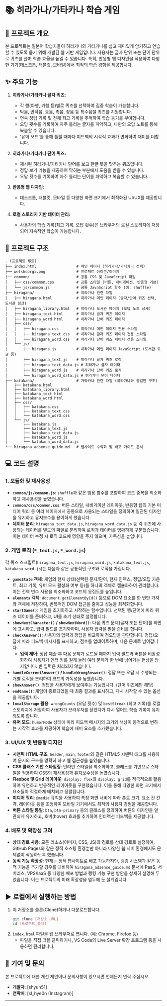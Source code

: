 # 📚 히라가나/가타카나 학습 게임

## 📝 프로젝트 개요

본 프로젝트는 일본어 학습자들이 히라가나와 가타카나를 쉽고 재미있게 암기하고 연습할 수 있도록 돕기 위해 개발된 웹 기반 게임입니다. 사용자는 글자 단위 또는 단어 단위로 퀴즈를 풀며 학습 효율을 높일 수 있습니다. 특히, 반응형 웹 디자인을 적용하여 다양한 기기(데스크톱, 태블릿, 모바일)에서 최적의 학습 경험을 제공합니다.

## ✨ 주요 기능

1.  **히라가나/가타카나 글자 퀴즈:**
    *   각 행(아행, 카행 등)별로 퀴즈를 선택하여 집중 학습이 가능합니다.
    *   탁음, 반탁음, 요음, 촉음, 장음 등 특수음절 퀴즈를 지원합니다.
    *   연속 정답 기록 및 전체 최고 기록을 추적하여 학습 동기를 부여합니다.
    *   오답 횟수를 기록하여 자주 틀리는 글자를 파악하고, 나만의 오답 노트를 통해 복습할 수 있습니다.
    *   '유머 모드'를 통해 틀릴 때마다 피드백의 시각적 효과가 변화하여 재미를 더합니다.

2.  **히라가나/가타카나 단어 퀴즈:**
    *   제시된 히라가나/가타카나 단어를 보고 한글 뜻을 맞추는 퀴즈입니다.
    *   정답 보기 기능을 제공하여 막히는 부분에서 도움을 받을 수 있습니다.
    *   오답 횟수를 기록하여 자주 틀리는 단어를 파악하고 복습할 수 있습니다.

3.  **반응형 웹 디자인:**
    *   데스크톱, 태블릿, 모바일 등 다양한 화면 크기에서 최적화된 UI/UX를 제공합니다.

4.  **로컬 스토리지 기반 데이터 관리:**
    *   사용자의 학습 기록(최고 기록, 오답 횟수)은 브라우저의 로컬 스토리지에 저장되어 지속적인 학습이 가능합니다.

## 📂 프로젝트 구조

```
. (프로젝트 루트)
├── index.html                  # 메인 페이지 (히라가나/가타카나 선택)
├── welshcorgi.png              # 프로젝트 아이콘/이미지
├── common/                     # 공통 CSS 및 JavaScript 파일
│   ├── css/common.css          # 공통 스타일 (버튼, 내비게이션, 반응형 기본)
│   └── js/common.js            # 공통 JavaScript 함수 (예: shuffle)
├── hiragana/                   # 히라가나 관련 파일
│   ├── hiragana.html           # 히라가나 메인 페이지 (글자/단어 퀴즈 선택, 도서관 링크)
│   ├── hiragana_library.html   # 히라가나 도서관 페이지 (오답 노트 상세)
│   ├── hiragana_text.html      # 히라가나 글자 퀴즈 페이지
│   ├── hiragana_word.html      # 히라가나 단어 퀴즈 페이지
│   ├── css/
│   │   ├── hiragana.css        # 히라가나 메인 페이지 전용 스타일
│   │   ├── hiragana_text.css   # 히라가나 글자 퀴즈 페이지 전용 스타일
│   │   └── hiragana_word.css   # 히라가나 단어 퀴즈 페이지 전용 스타일
│   └── js/
│       ├── hiragana.js         # 히라가나 메인 페이지 JavaScript (도서관 토글 등)
│       ├── hiragana_text.js    # 히라가나 글자 퀴즈 로직
│       ├── hiragana_text_data.js # 히라가나 글자 데이터
│       ├── hiragana_word.js    # 히라가나 단어 퀴즈 로직
│       └── hiragana_word_data.js # 히라가나 단어 데이터
├── katakana/                   # 가타카나 관련 파일 (히라가나와 동일한 구조)
│   ├── katakana.html
│   ├── katakana_library.html
│   ├── katakana_text.html
│   ├── katakana_word.html
│   ├── css/
│   │   ├── katakana.css
│   │   ├── katakana_text.css
│   │   └── katakana_word.css
│   └── js/
│       ├── katakana.js
│       ├── katakana_text.js
│       ├── katakana_text_data.js
│       ├── katakana_word.js
│       └── katakana_word_data.js
└── hiragana_adsense_guide.md   # 웹사이트 수익화 및 배포 가이드 문서
```

## 💻 코드 설명

### 1. 모듈화 및 재사용성

*   **`common/js/common.js`**: `shuffle`과 같은 범용 함수를 포함하여 코드 중복을 최소화하고 재사용성을 높였습니다.
*   **`common/css/common.css`**: 버튼 스타일, 내비게이션 레이아웃, 반응형 웹의 기본 미디어 쿼리 등 여러 페이지에서 공통으로 사용되는 스타일을 정의하여 일관된 디자인을 유지하고 유지보수를 용이하게 했습니다.
*   **데이터 분리**: `hiragana_text_data.js`, `hiragana_word_data.js` 등 각 퀴즈에 사용되는 데이터를 별도의 파일로 분리하여 로직과 데이터를 명확하게 구분했습니다. 이는 데이터 수정 시 로직 코드에 영향을 주지 않으며, 가독성을 높입니다.

### 2. 게임 로직 (`*_text.js`, `*_word.js`)

각 퀴즈 스크립트(`hiragana_text.js`, `hiragana_word.js`, `katakana_text.js`, `katakana_word.js`)는 다음과 같은 공통적인 구조와 로직을 가집니다.

*   **`gameState` 객체**: 게임의 현재 상태(선택된 문자/단어, 현재 인덱스, 정답/오답 카운트, 최고 기록, 유머 모드 활성화 여부 등)를 하나의 객체로 캡슐화하여 관리합니다. 이는 전역 변수 사용을 최소화하고 코드의 응집도를 높입니다.
*   **`elements` 객체**: `document.getElementById()` 등으로 DOM 요소를 한 번만 가져와 객체에 저장하여, 반복적인 DOM 접근을 줄이고 성능을 최적화합니다.
*   **`startGame()`**: 게임을 초기화하고 시작하는 함수입니다. 선택된 행/단어에 따라 퀴즈 데이터를 준비하고, UI를 초기 상태로 설정합니다.
*   **`showNextCharacter()` / `showNextWord()`**: 다음 퀴즈 문제(글자 또는 단어)를 화면에 표시하고, 입력 필드를 초기화하며, 사용자 입력을 받을 준비를 합니다.
*   **`checkAnswer()`**: 사용자의 입력과 정답을 비교하여 정오답을 판단합니다. 정답/오답에 따라 피드백 메시지를 표시하고, 점수를 업데이트하며, 다음 문제로 넘어갑니다.
    *   **입력 제어**: 정답 제출 후 다음 문제가 로드될 때까지 입력 필드와 버튼을 비활성화하여 사용자가 엔터 키를 길게 눌러 여러 문제가 한 번에 넘어가는 현상을 방지합니다. 빈 입력은 처리되지 않습니다.
*   **`handleCorrectAnswer()` / `handleWrongAnswer()`**: 정답 또는 오답 시 수행되는 개별 로직을 분리하여 코드의 가독성을 높였습니다.
*   **`showAnswer()`**: 정답을 사용자에게 보여주는 기능입니다. (단어 퀴즈에만 해당)
*   **`endGame()`**: 게임이 종료되었을 때 최종 결과를 표시하고, 다시 시작할 수 있는 옵션을 제공합니다.
*   **`localStorage` 활용**: `wrongCounts` (오답 횟수) 및 `bestStreak` (최고 기록)를 로컬 스토리지에 저장하여 사용자가 브라우저를 닫았다가 다시 열어도 학습 기록이 유지되도록 합니다.
*   **유머 모드**: `humorMode` 상태에 따라 피드백 메시지의 크기와 색상이 동적으로 변하는 시각적 효과를 제공하여 학습에 재미 요소를 추가했습니다.

### 3. UI/UX 및 반응형 디자인

*   **시맨틱 HTML 구조**: `header`, `main`, `footer`와 같은 HTML5 시맨틱 태그를 사용하여 문서의 구조를 명확히 하고 웹 접근성을 높였습니다.
*   **CSS 클래스 기반 스타일링**: 인라인 스타일을 최소화하고, 클래스를 기반으로 스타일을 적용하여 CSS의 재사용성과 유지보수성을 높였습니다.
*   **Flexbox 및 Grid 레이아웃**: `display: flex`와 `display: grid`를 적극적으로 활용하여 유연하고 반응적인 레이아웃을 구현했습니다. 이를 통해 다양한 화면 크기에서 요소들이 적절하게 배치되고 정렬됩니다.
*   **미디어 쿼리**: `@media` 규칙을 사용하여 특정 화면 너비에 따라 폰트 크기, 요소 간 간격, 레이아웃 등을 조정하여 모바일 기기에서도 최적의 사용자 경험을 제공합니다.
*   **버튼 스타일 통일**: `btn`, `btn-primary` 등의 클래스를 정의하여 버튼의 디자인을 일관되게 유지하고, 호버(hover) 효과를 추가하여 인터랙션 피드백을 제공합니다.

### 4. 배포 및 확장성 고려

*   **상대 경로 사용**: 모든 리소스(이미지, CSS, JS)의 경로를 상대 경로로 설정하여, GitHub Pages와 같은 정적 호스팅 환경뿐만 아니라 다양한 웹 서버 환경에서도 문제없이 작동하도록 했습니다.
*   **동적 기능 확장성**: 현재는 정적 웹사이트로 배포 가능하지만, 랭킹 시스템과 같은 동적 기능을 추가할 경우를 대비하여 `hiragana_adsense_guide.md` 문서에 PaaS, 서버리스, VPS/IaaS 등 다양한 배포 방법과 랭킹 기능 구현 방안을 상세히 설명해 두었습니다. 이는 프로젝트의 미래 확장성을 염두에 둔 설계입니다.

## ▶️ 로컬에서 실행하는 방법

1.  이 저장소를 클론(Clone)하거나 다운로드합니다.
    ```bash
    git clone [저장소_URL]
    cd [프로젝트_폴더]
    ```
2.  `index.html` 파일을 웹 브라우저로 엽니다. (예: Chrome, Firefox 등)
    *   파일을 직접 더블 클릭하거나, VS Code의 Live Server 확장 프로그램 등을 사용하면 편리합니다.

## 🤝 기여 및 문의

본 프로젝트에 대한 개선 제안이나 문의사항이 있으시면 언제든지 연락 주십시오.

*   **개발자**: [shyun51]
*   **연락처**: [sl_hye0n (Instagram)]

---
